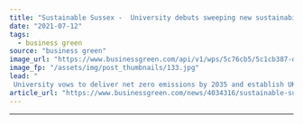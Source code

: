 ```yaml
---
title: "Sustainable Sussex -  University debuts sweeping new sustainability strategy"
date: "2021-07-12"
tags: 
  - business green
source: "business green"
image_url: "https://www.businessgreen.com/api/v1/wps/5c76cb5/5c1cb387-d06e-41f2-ba8a-732155888a95/2/Sussex-solar-panels-185x114.jpg"
image_fp: "/assets/img/post_thumbnails/133.jpg"
lead: "
 University vows to deliver net zero emissions by 2035 and establish UK's 'most biodiverse campus' ..."
article_url: "https://www.businessgreen.com/news/4034316/sustainable-sussex-university-debuts-sweeping-sustainability-strategy"
---
```


---

